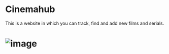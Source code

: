 # Cinemahub
This is a website in which you can track, find and add new films and serials. 
# ![image](https://user-images.githubusercontent.com/46284108/154353710-f5673e2c-af5b-4fc3-9709-9f43aae64af9.png)
